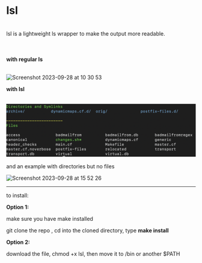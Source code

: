 # lsl
<br>
lsl is a lightweight ls wrapper to make the output more readable.
<br>
<br>
<br>
<br>
<b>with regular ls</b>
<br>
<br>

![Screenshot 2023-09-28 at 10 30 53](https://github.com/nightintoxicated/lsl/assets/50459012/6f4e9c90-32f3-4bd0-b62b-27a5c288b913)

<b>with lsl</b>
<br>
<br>

![a](https://github.com/nightintoxicated/lsl/blob/main/Screenshot%202024-02-27%20at%2011.06.21.png)

and an example with directories but no files

![Screenshot 2023-09-28 at 15 52 26](https://github.com/nightintoxicated/lsl/assets/50459012/b76ae4bf-9760-4f64-b330-7180cbfd7103)


------------

to install:

<b>Option 1:</b>

make sure you have make installed

git clone the repo , cd into the cloned directory, type <b>make install</b>


<b>Option 2:</b>

download the file, chmod +x lsl, then move it to /bin or another $PATH


